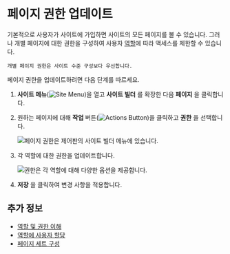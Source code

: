 # 페이지 권한 업데이트

기본적으로 사용자가 사이트에 가입하면 사이트의 모든 페이지를 볼 수 있습니다. 그러나 개별 페이지에 대한 권한을 구성하여 사용자 [역할](../../../users-and-permissions/roles-and-permissions/understanding-roles-and-permissions.md)에 따라 액세스를 제한할 수 있습니다.

```{note}
개별 페이지 권한은 사이트 수준 구성보다 우선합니다.
```

페이지 권한을 업데이트하려면 다음 단계를 따르세요.

1. **사이트 메뉴**(![Site Menu](../../../images/icon-product-menu.png))을 열고 **사이트 빌더** 를 확장한 다음 **페이지** 을 클릭합니다.

1. 원하는 페이지에 대해 **작업** 버튼(![Actions Button](../../../images/icon-options.png))을 클릭하고 **권한** 을 선택합니다.

    ![페이지 권한은 제어판의 사이트 빌더 메뉴에 있습니다.](./updating-page-permissions/images/01.png)

1. 각 역할에 대한 권한을 업데이트합니다.

    ![권한은 각 역할에 대해 다양한 옵션을 제공합니다.](./updating-page-permissions/images/02.png)

1. **저장** 을 클릭하여 변경 사항을 적용합니다.

## 추가 정보

* [역할 및 권한 이해](../../../users-and-permissions/roles-and-permissions/understanding-roles-and-permissions.md)
* [역할에 사용자 할당](../../../users-and-permissions/roles-and-permissions/assigning-users-to-roles.md)
* [페이지 세트 구성](./configuring-page-sets.md)
